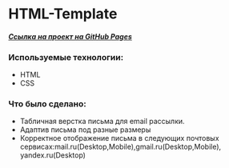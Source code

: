 # **HTML-Template**  

#### *[Ссылка на проект на GitHub Pages](https://konstantin-sinitsyn.github.io/HTML-Template/)*

### Используемые технологии:
* HTML
* CSS

### Что было сделано:
* Табличная верстка письма для email рассылки.
* Адаптив письма под разные размеры
* Корректное отображение письма в следующих почтовых сервисах:mail.ru(Desktop,Mobile),gmail.ru(Desktop,Mobile), yandex.ru(Desktop)
